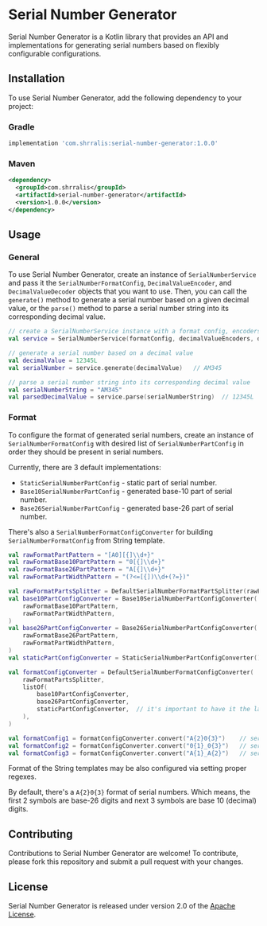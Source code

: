 # Serial Number Generator
Serial Number Generator is a Kotlin library that provides an API and implementations for generating serial numbers based on flexibly configurable configurations.

## Installation
To use Serial Number Generator, add the following dependency to your project:
### Gradle
```groovy
implementation 'com.shrralis:serial-number-generator:1.0.0'
```
### Maven
```xml
<dependency>
  <groupId>com.shrralis</groupId>
  <artifactId>serial-number-generator</artifactId>
  <version>1.0.0</version>
</dependency>
```

## Usage
### General
To use Serial Number Generator, create an instance of `SerialNumberService`
and pass it the `SerialNumberFormatConfig`, `DecimalValueEncoder`, and `DecimalValueDecoder`
objects that you want to use. Then, you can call the `generate()` method to generate a serial number
based on a given decimal value,
or the `parse()` method to parse a serial number string into its corresponding decimal value.

```kotlin
// create a SerialNumberService instance with a format config, encoders, and decoders
val service = SerialNumberService(formatConfig, decimalValueEncoders, decimalValueDecoders)

// generate a serial number based on a decimal value
val decimalValue = 12345L
val serialNumber = service.generate(decimalValue)   // AM345

// parse a serial number string into its corresponding decimal value
val serialNumberString = "AM345"
val parsedDecimalValue = service.parse(serialNumberString)  // 12345L
```

### Format
To configure the format of generated serial numbers, create an instance of `SerialNumberFormatConfig` with
desired list of `SerialNumberPartConfig` in order they should be present in serial numbers.

Currently, there are 3 default implementations:
 - `StaticSerialNumberPartConfig` - static part of serial number.
 - `Base10SerialNumberPartConfig` - generated base-10 part of serial number.
 - `Base26SerialNumberPartConfig` - generated base-26 part of serial number.

There's also a `SerialNumberFormatConfigConverter` for building `SerialNumberFormatConfig` from String template.
```kotlin
val rawFormatPartPattern = "[A0][{]\\d+}"
val rawFormatBase10PartPattern = "0[{]\\d+}"
val rawFormatBase26PartPattern = "A[{]\\d+}"
val rawFormatPartWidthPattern = "(?<=[{])\\d+(?=})"

val rawFormatPartsSplitter = DefaultSerialNumberFormatPartSplitter(rawFormatPartPattern.toRegex())
val base10PartConfigConverter = Base10SerialNumberPartConfigConverter(
    rawFormatBase10PartPattern,
    rawFormatPartWidthPattern,
)
val base26PartConfigConverter = Base26SerialNumberPartConfigConverter(
    rawFormatBase26PartPattern,
    rawFormatPartWidthPattern,
)
val staticPartConfigConverter = StaticSerialNumberPartConfigConverter()

val formatConfigConverter = DefaultSerialNumberFormatConfigConverter(
    rawFormatPartsSplitter,
    listOf(
        base10PartConfigConverter,
        base26PartConfigConverter,
        staticPartConfigConverter,  // it's important to have it the last since it accepts everything
    ),
)

val formatConfig1 = formatConfigConverter.convert("A{2}0{3}")    // serial numbers would be "AA001", "AA002", ... "AB001" etc.
val formatConfig2 = formatConfigConverter.convert("0{1}_0{3}")   // serial numbers would be "0_001", "0_002", ... "1_001" etc.
val formatConfig3 = formatConfigConverter.convert("A{1}_A{2}")   // serial numbers would be "A_AB", "A_AC", ... "B_AB" etc.
```
Format of the String templates may be also configured via setting proper regexes.

By default, there's a `A{2}0{3}` format of serial numbers. Which means, the first 2 symbols are base-26 digits
and next 3 symbols are base 10 (decimal) digits.

## Contributing
Contributions to Serial Number Generator are welcome!
To contribute, please fork this repository and submit a pull request with your changes.

## License
Serial Number Generator is released under version 2.0 of the [Apache License](https://www.apache.org/licenses/LICENSE-2.0).
